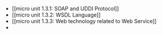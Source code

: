 - [[micro unit 1.3.1: SOAP and UDDI Protocol]]
- [[micro unit 1.3.2: WSDL Language]]
- [[micro unit 1.3.3: Web technology related to Web Service]]
-